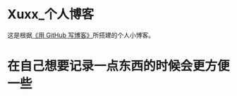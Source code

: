 # Xuxx_个人博客

这是根据[《用 GitHub 写博客》](https://blog.imalan.cn/archives/blog-with-github/)所搭建的个人小博客。

# 在自己想要记录一点东西的时候会更方便一些

